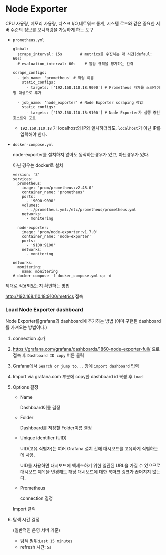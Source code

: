 # Node Exporter

 CPU 사용량, 메모리 사용량, 디스크 I/O,네트워크 통계, 시스템 로드와 같은 중요한 서버 수준의 정보를 모니터링을 가능하게 하는 도구

- `prometheus.yml`

  ```
  global:
    scrape_interval: 15s        # metrics를 수집하는 매 시간(defaul: 60s) 
    # evaluation_interval: 60s    # 알람 규칙을 평가하는 간격
  
  scrape_configs:
    - job_name: 'prometheus' # 작업 이름
      static_configs:
        - targets: ['192.168.110.18:9090'] # Prometheus 자체를 스크레이핑 대상으로 추가
  
    - job_name: 'node_exporter' # Node Exporter scraping 작업
      static_configs:
        - targets: ['192.168.110.18:9100'] # Node Exporter가 실행 중인 호스트와 포트
  ```

  - `192.168.110.18` 가 localhost의 IP와 일치하더라도, `localhost`가 아닌 IP를 입력해야 한다.
  
- `docker-compose.yml`

  node-exporter를 설치하지 않아도 동작하는경우가 있고, 아닌경우가 있다.

  아닌 경우는 docker로 설치

  ```
  version: '3'
  services:
    prometheus:
      image: 'prom/prometheus:v2.48.0'
      container_name: 'prometheus'
      ports: 
        - '9090:9090'
      volumes:
        - ./prometheus.yml:/etc/prometheus/prometheus.yml
      networks:
        - monitering    
  
    node-exporter:
      image: 'prom/node-exporter:v1.7.0'
      container_name: 'node-exporter'
      ports: 
        - '9100:9100'
      networks:
        - monitering  
  
  networks:
    monitering:
      name: monitering
  # docker-compose -f docker_compose.yml up -d
  ```

  



제대로 적용되었는지 확인하는 방법

http://192.168.110.18:9100/metrics 접속



### Load Node Exporter dashboard

Node Exporter를grafana의 dashboard에 추가하는 방법 (이미 구현된 dashboard를 가져오는 방법이다.)

1. connection 추가 

2. https://grafana.com/grafana/dashboards/1860-node-exporter-full/ 으로 접속 후 `Dashboard ID copy` 버튼 클릭

3. Grafana에서 `Search or jump to...` 창에 `import dashboard` 입력

4. Import via grafana.com 부분에 copy한 dashboard id 복붙 후 `Load`

5. Options 결정

   - Name

     Dashboard이름 결정

   - Folder

     Dashboard를 저장할 Folder이름 결정

   - Unique identifier (UID)

     UID(고유 식별자)는 여러 Grafana 설치 간에 대시보드를 고유하게 식별하는 데 사용.

     UID를 사용하면 대시보드에 액세스하기 위한 일관된 URL을 가질 수 있으므로 대시보드 제목을 변경해도 해당 대시보드에 대한 북마크 링크가 끊어지지 않는다.

   - Prometheus

     connection 결정

   Import 클릭

6. 탐색 시간 결정

   (일반적인 운영 서버 기준)

   - 탐색 범위:`Last 15 minutes`
   - refresh 시간: `5s`


